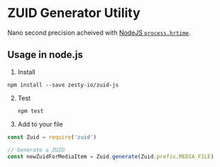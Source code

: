 # ZUID Generator Utility

Nano second precision acheived with [NodeJS `process.hrtime`](https://nodejs.org/api/process.html#process_process_hrtime_time).

## Usage in node.js

1. Install

  ```
  npm install --save zesty-io/zuid-js
  ```

2. Test

	```
	npm test
	```

3. Add to your file

  ```javascript
  const Zuid = require('zuid')

  // Generate a ZUID
  const newZuidForMediaItem = Zuid.generate(Zuid.prefix.MEDIA_FILE)
  ```

